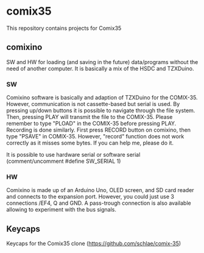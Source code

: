 # comix35
This repository contains projects for Comix35

## comixino
SW and HW for loading (and saving in the future) data/programs without the need of another computer. It is basically a mix of the HSDC and TZXDuino.

### SW
Comixino software is basically and adaption of TZXDuino for the COMIX-35. However, communication is not cassette-based but serial is used.
By pressing up/down buttons it is possible to navigate through the file system. Then, pressing PLAY will transmit the file to the COMIX-35. Please remember to type "PLOAD" in the COMIX-35 before pressing PLAY.
Recording is done similarly. First press RECORD button on comixino, then type "PSAVE" in COMIX-35. However, "record" function does not work correctly as it misses some bytes. If you can help me, please do it.

It is possible to use hardware serial or software serial (comment/uncomment #define SW_SERIAL 1)

### HW
Comixino is made up of an Arduino Uno, OLED screen, and SD card reader and connects to the expansion port. However, you could just use 3 connections /EF4, Q and GND.
A pass-trough connection is also available allowing to experiment with the bus signals.

## Keycaps
Keycaps for the Comix35 clone (https://github.com/schlae/comix-35)

